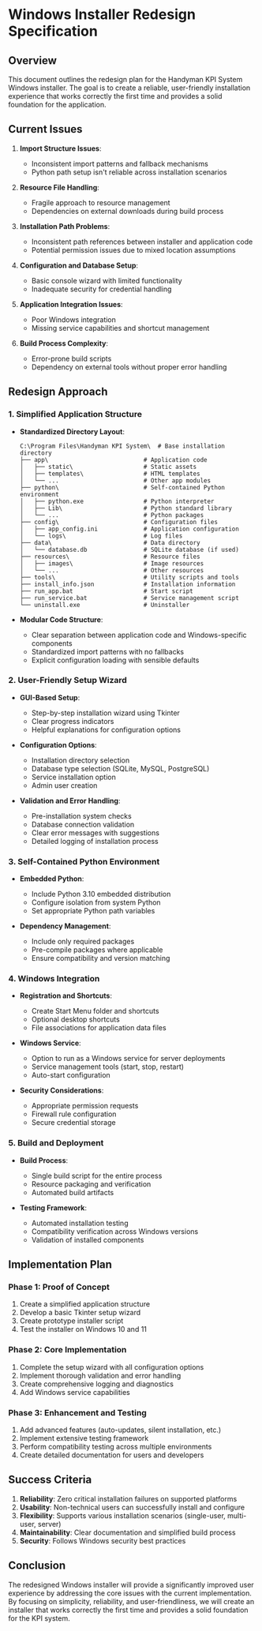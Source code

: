 # Windows Installer Redesign Specification

## Overview
This document outlines the redesign plan for the Handyman KPI System Windows installer. The goal is to create a reliable, user-friendly installation experience that works correctly the first time and provides a solid foundation for the application.

## Current Issues

1. **Import Structure Issues**:
   - Inconsistent import patterns and fallback mechanisms
   - Python path setup isn't reliable across installation scenarios

2. **Resource File Handling**:
   - Fragile approach to resource management
   - Dependencies on external downloads during build process

3. **Installation Path Problems**:
   - Inconsistent path references between installer and application code
   - Potential permission issues due to mixed location assumptions

4. **Configuration and Database Setup**:
   - Basic console wizard with limited functionality
   - Inadequate security for credential handling

5. **Application Integration Issues**:
   - Poor Windows integration
   - Missing service capabilities and shortcut management

6. **Build Process Complexity**:
   - Error-prone build scripts
   - Dependency on external tools without proper error handling

## Redesign Approach

### 1. Simplified Application Structure

- **Standardized Directory Layout**:
  ```
  C:\Program Files\Handyman KPI System\  # Base installation directory
  ├── app\                           # Application code
  │   ├── static\                    # Static assets
  │   ├── templates\                 # HTML templates
  │   └── ...                        # Other app modules
  ├── python\                        # Self-contained Python environment
  │   ├── python.exe                 # Python interpreter
  │   ├── Lib\                       # Python standard library
  │   └── ...                        # Python packages
  ├── config\                        # Configuration files
  │   ├── app_config.ini             # Application configuration
  │   └── logs\                      # Log files
  ├── data\                          # Data directory
  │   └── database.db                # SQLite database (if used)
  ├── resources\                     # Resource files
  │   ├── images\                    # Image resources
  │   └── ...                        # Other resources
  ├── tools\                         # Utility scripts and tools
  ├── install_info.json              # Installation information
  ├── run_app.bat                    # Start script
  ├── run_service.bat                # Service management script
  └── uninstall.exe                  # Uninstaller
  ```

- **Modular Code Structure**:
  - Clear separation between application code and Windows-specific components
  - Standardized import patterns with no fallbacks
  - Explicit configuration loading with sensible defaults

### 2. User-Friendly Setup Wizard

- **GUI-Based Setup**:
  - Step-by-step installation wizard using Tkinter
  - Clear progress indicators
  - Helpful explanations for configuration options

- **Configuration Options**:
  - Installation directory selection
  - Database type selection (SQLite, MySQL, PostgreSQL)
  - Service installation option
  - Admin user creation

- **Validation and Error Handling**:
  - Pre-installation system checks
  - Database connection validation
  - Clear error messages with suggestions
  - Detailed logging of installation process

### 3. Self-Contained Python Environment

- **Embedded Python**:
  - Include Python 3.10 embedded distribution
  - Configure isolation from system Python
  - Set appropriate Python path variables

- **Dependency Management**:
  - Include only required packages
  - Pre-compile packages where applicable
  - Ensure compatibility and version matching

### 4. Windows Integration

- **Registration and Shortcuts**:
  - Create Start Menu folder and shortcuts
  - Optional desktop shortcuts
  - File associations for application data files

- **Windows Service**:
  - Option to run as a Windows service for server deployments
  - Service management tools (start, stop, restart)
  - Auto-start configuration

- **Security Considerations**:
  - Appropriate permission requests
  - Firewall rule configuration
  - Secure credential storage

### 5. Build and Deployment

- **Build Process**:
  - Single build script for the entire process
  - Resource packaging and verification
  - Automated build artifacts

- **Testing Framework**:
  - Automated installation testing
  - Compatibility verification across Windows versions
  - Validation of installed components

## Implementation Plan

### Phase 1: Proof of Concept
1. Create a simplified application structure
2. Develop a basic Tkinter setup wizard
3. Create prototype installer script
4. Test the installer on Windows 10 and 11

### Phase 2: Core Implementation
1. Complete the setup wizard with all configuration options
2. Implement thorough validation and error handling
3. Create comprehensive logging and diagnostics
4. Add Windows service capabilities

### Phase 3: Enhancement and Testing
1. Add advanced features (auto-updates, silent installation, etc.)
2. Implement extensive testing framework
3. Perform compatibility testing across multiple environments
4. Create detailed documentation for users and developers

## Success Criteria

1. **Reliability**: Zero critical installation failures on supported platforms
2. **Usability**: Non-technical users can successfully install and configure
3. **Flexibility**: Supports various installation scenarios (single-user, multi-user, server)
4. **Maintainability**: Clear documentation and simplified build process
5. **Security**: Follows Windows security best practices

## Conclusion

The redesigned Windows installer will provide a significantly improved user experience by addressing the core issues with the current implementation. By focusing on simplicity, reliability, and user-friendliness, we will create an installer that works correctly the first time and provides a solid foundation for the KPI system.